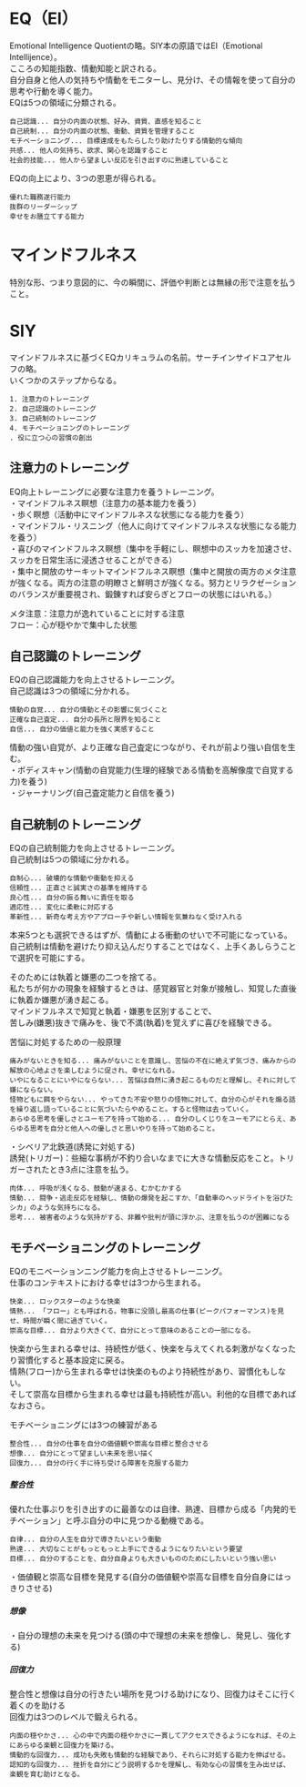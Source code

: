 # EQ（EI）  
Emotional Intelligence Quotientの略。SIY本の原語ではEI（Emotional Intellijence）。  
こころの知能指数、情動知能と訳される。  
自分自身と他人の気持ちや情動をモニターし、見分け、その情報を使って自分の思考や行動を導く能力。  
EQは5つの領域に分類される。  
```  
自己認識... 自分の内面の状態、好み、資質、直感を知ること  
自己統制... 自分の内面の状態、衝動、資質を管理すること  
モチベーショニング... 目標達成をもたらしたり助けたりする情動的な傾向  
共感... 他人の気持ち、欲求、関心を認識すること  
社会的技能... 他人から望ましい反応を引き出すのに熟達していること  
```  
EQの向上により、3つの恩恵が得られる。  
```  
優れた職務遂行能力  
抜群のリーダーシップ  
幸せをお膳立てする能力  
```  
  
# マインドフルネス  
特別な形、つまり意図的に、今の瞬間に、評価や判断とは無縁の形で注意を払うこと。  
  
# SIY  
マインドフルネスに基づくEQカリキュラムの名前。サーチインサイドユアセルフの略。  
いくつかのステップからなる。  
```  
1. 注意力のトレーニング  
2. 自己認識のトレーニング  
3. 自己統制のトレーニング  
4. モチベーショニングのトレーニング
. 役に立つ心の習慣の創出  
```  

## 注意力のトレーニング  
EQ向上トレーニングに必要な注意力を養うトレーニング。  
・マインドフルネス瞑想（注意力の基本能力を養う）  
・歩く瞑想（活動中にマインドフルネスな状態になる能力を養う）  
・マインドフル・リスニング（他人に向けてマインドフルネスな状態になる能力を養う）  
・喜びのマインドフルネス瞑想（集中を手軽にし、瞑想中のスッカを加速させ、スッカを日常生活に浸透させることができる）  
・集中と開放のサーキットマインドフルネス瞑想（集中と開放の両方のメタ注意が強くなる。両方の注意の明瞭さと鮮明さが強くなる。努力とリラクゼーションのバランスが重要視され、鍛錬すれば安らぎとフローの状態にはいれる。）  
  
メタ注意：注意力が逸れていることに対する注意  
フロー：心が穏やかで集中した状態  
  
## 自己認識のトレーニング  
EQの自己認識能力を向上させるトレーニング。  
自己認識は3つの領域に分かれる。  
```  
情動の自覚... 自分の情動とその影響に気づくこと  
正確な自己査定... 自分の長所と限界を知ること  
自信... 自分の価値と能力を強く実感すること  
```  
情動の強い自覚が、より正確な自己査定につながり、それが前より強い自信を生む。  
・ボディスキャン(情動の自覚能力(生理的経験である情動を高解像度で自覚する力)を養う)  
・ジャーナリング(自己査定能力と自信を養う)  
  
## 自己統制のトレーニング  
EQの自己統制能力を向上させるトレーニング。  
自己統制は5つの領域に分かれる。  
```  
自制心... 破壊的な情動や衝動を抑える  
信頼性... 正直さと誠実さの基準を維持する  
良心性... 自分の振る舞いに責任を取る  
適応性... 変化に柔軟に対応する  
革新性... 新奇な考え方やアプローチや新しい情報を気兼ねなく受け入れる  
```  
本来5つとも選択できるはずが、情動による衝動のせいで不可能になっている。  
自己統制は情動を避けたり抑え込んだりすることではなく、上手くあしらうことで選択を可能にする。  
  
そのためには執着と嫌悪の二つを捨てる。  
私たちが何かの現象を経験するときは、感覚器官と対象が接触し、知覚した直後に執着か嫌悪が湧き起こる。  
マインドフルネスで知覚と執着・嫌悪を区別することで、  
苦しみ(嫌悪)抜きで痛みを、後で不満(執着)を覚えずに喜びを経験できる。  
  
苦悩に対処するための一般原理  
```  
痛みがないときを知る... 痛みがないことを意識し、苦悩の不在に絶えず気づき、痛みからの解放の心地よさを楽しむように促され、幸せになれる。
いやになることにいやにならない... 苦悩は自然に湧き起こるものだと理解し、それに対して嫌にならない。
怪物どもに餌をやらない... やってきた不安や怒りの怪物に対して、自分の心がそれを煽る話を繰り返し語っていることに気づいたらやめること。すると怪物は去っていく。
あらゆる思考を優しさとユーモアを持って始める... 自分のしくじりをユーモアにとらえ、あらゆる思考を自分と他人への優しさと思いやりを持って始めること。
```  
・シベリア北鉄道(誘発に対処する)  
誘発(トリガー)：些細な事柄が不釣り合いなまでに大きな情動反応をこと。トリガーされたとき3点に注意を払う。
```
肉体... 呼吸が浅くなる、鼓動が速まる、むかむかする
情動... 闘争・逃走反応を経験し、情動の爆発を起こすか、「自動車のヘッドライトを浴びたシカ」のような気持ちになる。
思考... 被害者のような気持がする、非難や批判が頭に浮かぶ、注意を払うのが困難になる
```

## モチベーショニングのトレーニング  
EQのモニベーションニング能力を向上させるトレーニング。  
仕事のコンテキストにおける幸せは3つから生まれる。  
```  
快楽... ロックスターのような快楽  
情熱... 「フロー」とも呼ばれる。物事に没頭し最高の仕事(ピークパフォーマンス)を見せ、時間が瞬く間に過ぎていく。  
崇高な目標... 自分より大きくて、自分にとって意味のあることの一部になる。  
```  
快楽から生まれる幸せは、持続性が低く、快楽を与えてくれる刺激がなくなったり習慣化すると基本設定に戻る。  
情熱(フロー)から生まれる幸せは快楽のものより持続性があり、習慣化もしない。  
そして崇高な目標から生まれる幸せは最も持続性が高い。利他的な目標であればなおさら。  
  
モチベーショニングには3つの練習がある  
```  
整合性... 自分の仕事を自分の価値観や崇高な目標と整合させる  
想像... 自分にとって望ましい未来を思い描く  
回復力... 自分の行く手に待ち受ける障害を克服する能力  
```  
##### 整合性  
優れた仕事ぶりを引き出すのに最善なのは自律、熟達、目標から成る「内発的モチベーション」と呼ぶ自分の中に見つかる動機である。  
```  
自律... 自分の人生を自分で導きたいという衝動  
熟達... 大切なことがもっともっと上手にできるようになりたいという要望  
目標... 自分のすることを、自分自身よりも大きいもののためにしたいという強い思い  
```  
・価値観と崇高な目標を発見する(自分の価値観や崇高な目標を自分自身にはっきりさせる)  
  
##### 想像  
・自分の理想の未来を見つける(頭の中で理想の未来を想像し、発見し、強化する)  
  
##### 回復力
整合性と想像は自分の行きたい場所を見つける助けになり、回復力はそこに行く着くのを助ける  
回復力は3つのレベルで鍛えられる。  
```
内面の穏やかさ... 心の中で内面の穏やかさに一貫してアクセスできるようになれば、その上にあらゆる楽観と回復力を築ける。
情動的な回復力... 成功も失敗も情動的な経験であり、それらに対処する能力を伸ばせる。
認知的な回復力... 挫折を自分にどう説明するかを理解し、有効な心の習慣を生み出せば、楽観を育む助けとなる。
```
  
